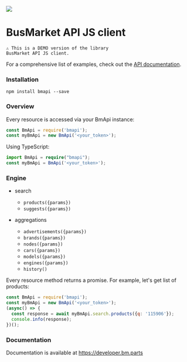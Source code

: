 ![](https://login.bm.parts/static/img/bm_logo_.svg)

# BusMarket API JS client


```
⚠ This is a DEMO version of the library 
BusMarket API JS client.
```
For a comprehensive list of examples, 
check out the [API documentation](https://develper.busmarket.ua/).


### Installation

```
npm install bmapi --save
```

### Overview

Every resource is accessed via your BmApi instance:

```js
const BmApi = require('bmapi');
const myBmApi = new BmApi('<your_token>');
```

Using TypeScript:

```typescript
import BmApi = require("bmapi");
const myBmApi = BmApi('<your_token>');
```

### Engine

* search
  * `products({params})`
  * `suggests({params})`
  
* aggregations
  * `advertisements({params})`
  * `brands({params})`
  * `nodes({params})`
  * `cars({params})`
  * `models({params})`
  * `engines({params})`
  * `history()`


Every resource method returns a promise.
For example, let's get list of products:

```js
const BmApi = require('bmapi');
const myBmApi = new BmApi('<your_token>');
(async() => {
  const response = await myBmApi.search.products({q: '115906'});
  console.info(response);
})();
```

### Documentation

Documentation is available at https://developer.bm.parts
